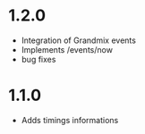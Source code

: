 # 1.2.0

- Integration of Grandmix events
- Implements /events/now
- bug fixes

# 1.1.0

- Adds timings informations
